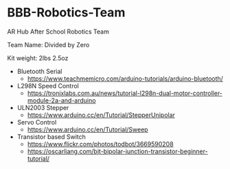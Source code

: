 # BBB-Robotics-Team
AR Hub After School Robotics Team 


Team Name: Divided by Zero


Kit weight: 2lbs 2.5oz


* Bluetooth Serial 
  * https://www.teachmemicro.com/arduino-tutorials/arduino-bluetooth/
* L298N Speed Control 
  * https://tronixlabs.com.au/news/tutorial-l298n-dual-motor-controller-module-2a-and-arduino
* ULN2003 Stepper
  * https://www.arduino.cc/en/Tutorial/StepperUnipolar 
* Servo Control
  * https://www.arduino.cc/en/Tutorial/Sweep
* Transistor based Switch
  * https://www.flickr.com/photos/todbot/3669590208
  * https://oscarliang.com/bjt-bipolar-junction-transistor-beginner-tutorial/ 
